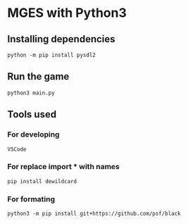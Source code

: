 # MGES with Python3

## Installing dependencies

```
python -m pip install pysdl2
```

## Run the game
```
python3 main.py
```


## Tools used

### For developing

```
VSCode
```

### For replace import * with names
```
pip install dewildcard
```

### For formating
```
python3 -m pip install git+https://github.com/psf/black
```


